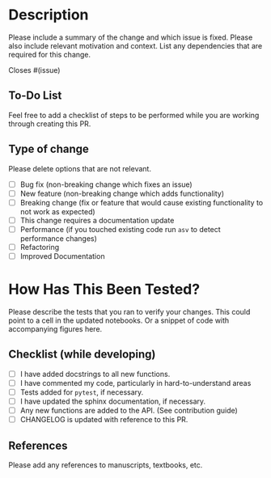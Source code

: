 # Description

Please include a summary of the change and which issue is fixed. Please also include relevant motivation and context. List any dependencies that are required for this change.

Closes #(issue)

## To-Do List

Feel free to add a checklist of steps to be performed while you are working through creating this PR.

## Type of change

Please delete options that are not relevant.

-   [ ]  Bug fix (non-breaking change which fixes an issue)
-   [ ]  New feature (non-breaking change which adds functionality)
-   [ ]  Breaking change (fix or feature that would cause existing functionality to not work as expected)
-   [ ]  This change requires a documentation update
-   [ ]  Performance (if you touched existing code run `asv` to detect performance changes)
-   [ ]  Refactoring
-   [ ]  Improved Documentation

# How Has This Been Tested?

Please describe the tests that you ran to verify your changes. This could point to a cell in the updated notebooks. Or a snippet of code with accompanying figures here.

## Checklist (while developing)

-   [ ]  I have added docstrings to all new functions.
-   [ ]  I have commented my code, particularly in hard-to-understand areas
-   [ ]  Tests added for `pytest`, if necessary.
-   [ ]  I have updated the sphinx documentation, if necessary.
-   [ ]  Any new functions are added to the API. (See contribution guide)
-   [ ]  CHANGELOG is updated with reference to this PR.

## References

Please add any references to manuscripts, textbooks, etc.
